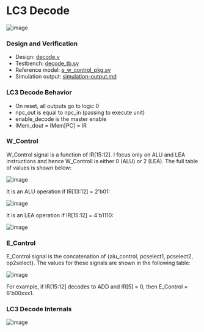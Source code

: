 # LC3 Decode
![image](https://github.com/coolnikitav/coding-lessons/assets/30304422/7c066fab-c53f-47ef-8576-4670afd42fcb)

### Design and Verification
- Design: [decode.v](https://github.com/coolnikitav/nikitas-notebook/blob/main/engineering/lc3-controller-project1/decode/decode.v)
- Testbench: [decode_tb.sv](https://github.com/coolnikitav/nikitas-notebook/blob/main/engineering/lc3-controller-project1/decode/decode_tb.sv)
- Reference model: [e_w_control_pkg.sv](https://github.com/coolnikitav/nikitas-notebook/blob/main/engineering/lc3-controller-project1/decode/e_w_control_pkg.sv)
- Simulation output: [simulation-output.md](https://github.com/coolnikitav/nikitas-notebook/blob/main/engineering/lc3-controller-project1/decode/simulation-output.md)
  
### LC3 Decode Behavior
- On reset, all outputs go to logic 0
- npc_out is equal to npc_in (passing to execute unit)
- enable_decode is the master enable
- IMem_dout = IMem[PC] = IR

### W_Control
W_Control signal is a function of IR[15:12]. I focus only on ALU and LEA instructions and hence W_Controll is either 0 (ALU) or 2 (LEA). The full table of values is shown below:

![image](https://github.com/coolnikitav/coding-lessons/assets/30304422/40a2bb9c-5580-4b2b-824f-1b5f7e2f35ba)

It is an ALU operation if IR[13:12] = 2'b01:

![image](https://github.com/coolnikitav/coding-lessons/assets/30304422/b4081918-52b9-41ce-955e-671ac5e9fa21)

It is an LEA operation if IR[15:12] = 4'b1110:

![image](https://github.com/coolnikitav/coding-lessons/assets/30304422/3b2d3afa-338d-47b2-81aa-7d3dff2c3a37)

### E_Control
E_Control signal is the concatenation of {alu_control, pcselect1, pcselect2, op2select}. The values for these signals are shown in the following table:

![image](https://github.com/coolnikitav/coding-lessons/assets/30304422/43c910b6-5b4e-4633-b671-152e67ca83c5)

For example, if IR[15:12] decodes to ADD and IR[5] = 0, then E_Control = 6'b00xxx1.



### LC3 Decode Internals
![image](https://github.com/coolnikitav/coding-lessons/assets/30304422/3fb97ea6-a669-485c-819b-0f3335a9b292)
